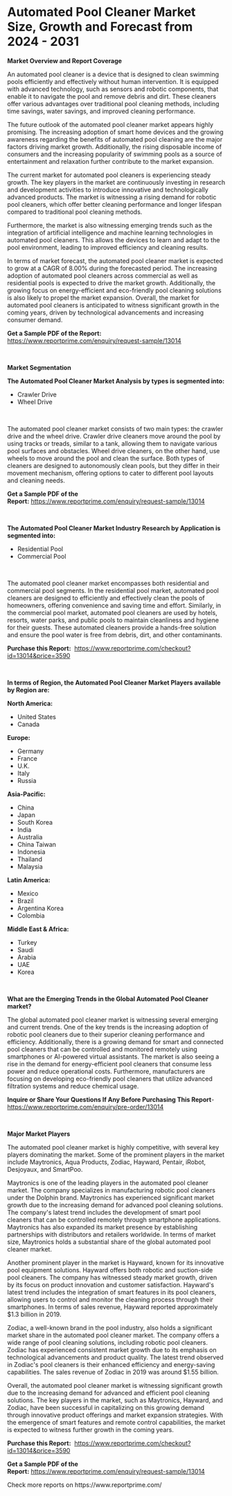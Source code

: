 <p><h1>Automated Pool Cleaner Market Size, Growth and Forecast from 2024 - 2031</h1></p><p><strong>Market Overview and Report Coverage</strong></p>
<p><p>An automated pool cleaner is a device that is designed to clean swimming pools efficiently and effectively without human intervention. It is equipped with advanced technology, such as sensors and robotic components, that enable it to navigate the pool and remove debris and dirt. These cleaners offer various advantages over traditional pool cleaning methods, including time savings, water savings, and improved cleaning performance.</p><p>The future outlook of the automated pool cleaner market appears highly promising. The increasing adoption of smart home devices and the growing awareness regarding the benefits of automated pool cleaning are the major factors driving market growth. Additionally, the rising disposable income of consumers and the increasing popularity of swimming pools as a source of entertainment and relaxation further contribute to the market expansion.</p><p>The current market for automated pool cleaners is experiencing steady growth. The key players in the market are continuously investing in research and development activities to introduce innovative and technologically advanced products. The market is witnessing a rising demand for robotic pool cleaners, which offer better cleaning performance and longer lifespan compared to traditional pool cleaning methods.</p><p> </p><p>Furthermore, the market is also witnessing emerging trends such as the integration of artificial intelligence and machine learning technologies in automated pool cleaners. This allows the devices to learn and adapt to the pool environment, leading to improved efficiency and cleaning results.</p><p>In terms of market forecast, the automated pool cleaner market is expected to grow at a CAGR of 8.00% during the forecasted period. The increasing adoption of automated pool cleaners across commercial as well as residential pools is expected to drive the market growth. Additionally, the growing focus on energy-efficient and eco-friendly pool cleaning solutions is also likely to propel the market expansion. Overall, the market for automated pool cleaners is anticipated to witness significant growth in the coming years, driven by technological advancements and increasing consumer demand.</p></p>
<p><strong>Get a Sample PDF of the Report:</strong> <a href="https://www.reportprime.com/enquiry/request-sample/13014">https://www.reportprime.com/enquiry/request-sample/13014</a></p>
<p>&nbsp;</p>
<p><strong>Market Segmentation</strong></p>
<p><strong>The Automated Pool Cleaner Market Analysis by types is segmented into:</strong></p>
<p><ul><li>Crawler Drive</li><li>Wheel Drive</li></ul></p>
<p>&nbsp;</p>
<p><p>The automated pool cleaner market consists of two main types: the crawler drive and the wheel drive. Crawler drive cleaners move around the pool by using tracks or treads, similar to a tank, allowing them to navigate various pool surfaces and obstacles. Wheel drive cleaners, on the other hand, use wheels to move around the pool and clean the surface. Both types of cleaners are designed to autonomously clean pools, but they differ in their movement mechanism, offering options to cater to different pool layouts and cleaning needs.</p></p>
<p><strong>Get a Sample PDF of the Report:</strong>&nbsp;<a href="https://www.reportprime.com/enquiry/request-sample/13014">https://www.reportprime.com/enquiry/request-sample/13014</a></p>
<p>&nbsp;</p>
<p><strong>The Automated Pool Cleaner Market Industry Research by Application is segmented into:</strong></p>
<p><ul><li>Residential Pool</li><li>Commercial Pool</li></ul></p>
<p>&nbsp;</p>
<p><p>The automated pool cleaner market encompasses both residential and commercial pool segments. In the residential pool market, automated pool cleaners are designed to efficiently and effectively clean the pools of homeowners, offering convenience and saving time and effort. Similarly, in the commercial pool market, automated pool cleaners are used by hotels, resorts, water parks, and public pools to maintain cleanliness and hygiene for their guests. These automated cleaners provide a hands-free solution and ensure the pool water is free from debris, dirt, and other contaminants.</p></p>
<p><strong>Purchase this Report:</strong>&nbsp; <a href="https://www.reportprime.com/checkout?id=13014&price=3590">https://www.reportprime.com/checkout?id=13014&price=3590</a></p>
<p>&nbsp;</p>
<p><strong>In terms of Region, the Automated Pool Cleaner Market Players available by Region are:</strong></p>
<p>
    <p> <strong> North America: </strong>
        <ul>
            <li>United States</li>
            <li>Canada</li>
        </ul>
        </p> 
    <p> <strong> Europe: </strong>
        <ul>
            <li>Germany</li>
            <li>France</li>
            <li>U.K.</li>
            <li>Italy</li>
            <li>Russia</li>
        </ul>
        </p> 
    <p> <strong> Asia-Pacific: </strong>
        <ul>
            <li>China</li>
            <li>Japan</li>
            <li>South Korea</li>
            <li>India</li>
            <li>Australia</li>
            <li>China Taiwan</li>
            <li>Indonesia</li>
            <li>Thailand</li>
            <li>Malaysia</li>
        </ul>
        </p> 
    <p> <strong> Latin America: </strong>
        <ul>
            <li>Mexico</li>
            <li>Brazil</li>
            <li>Argentina Korea</li>
            <li>Colombia</li>
        </ul>
        </p> 
    <p> <strong> Middle East & Africa: </strong>
        <ul>
            <li>Turkey</li>
            <li>Saudi</li>
            <li>Arabia</li>
            <li>UAE</li>
            <li>Korea</li>
        </ul>
    </p>
    </p>
<p>&nbsp;</p>
<p><strong>What are the Emerging Trends in the Global Automated Pool Cleaner market?</strong></p>
<p><p>The global automated pool cleaner market is witnessing several emerging and current trends. One of the key trends is the increasing adoption of robotic pool cleaners due to their superior cleaning performance and efficiency. Additionally, there is a growing demand for smart and connected pool cleaners that can be controlled and monitored remotely using smartphones or AI-powered virtual assistants. The market is also seeing a rise in the demand for energy-efficient pool cleaners that consume less power and reduce operational costs. Furthermore, manufacturers are focusing on developing eco-friendly pool cleaners that utilize advanced filtration systems and reduce chemical usage.</p></p>
<p><strong>Inquire or Share Your Questions If Any Before Purchasing This Report</strong>- <a href="https://www.reportprime.com/enquiry/pre-order/13014">https://www.reportprime.com/enquiry/pre-order/13014</a></p>
<p>&nbsp;</p>
<p><strong>Major Market Players</strong></p>
<p><p>The automated pool cleaner market is highly competitive, with several key players dominating the market. Some of the prominent players in the market include Maytronics, Aqua Products, Zodiac, Hayward, Pentair, iRobot, Desjoyaux, and SmartPoo. </p><p>Maytronics is one of the leading players in the automated pool cleaner market. The company specializes in manufacturing robotic pool cleaners under the Dolphin brand. Maytronics has experienced significant market growth due to the increasing demand for advanced pool cleaning solutions. The company's latest trend includes the development of smart pool cleaners that can be controlled remotely through smartphone applications. Maytronics has also expanded its market presence by establishing partnerships with distributors and retailers worldwide. In terms of market size, Maytronics holds a substantial share of the global automated pool cleaner market.</p><p>Another prominent player in the market is Hayward, known for its innovative pool equipment solutions. Hayward offers both robotic and suction-side pool cleaners. The company has witnessed steady market growth, driven by its focus on product innovation and customer satisfaction. Hayward's latest trend includes the integration of smart features in its pool cleaners, allowing users to control and monitor the cleaning process through their smartphones. In terms of sales revenue, Hayward reported approximately $1.3 billion in 2019.</p><p>Zodiac, a well-known brand in the pool industry, also holds a significant market share in the automated pool cleaner market. The company offers a wide range of pool cleaning solutions, including robotic pool cleaners. Zodiac has experienced consistent market growth due to its emphasis on technological advancements and product quality. The latest trend observed in Zodiac's pool cleaners is their enhanced efficiency and energy-saving capabilities. The sales revenue of Zodiac in 2019 was around $1.55 billion.</p><p>Overall, the automated pool cleaner market is witnessing significant growth due to the increasing demand for advanced and efficient pool cleaning solutions. The key players in the market, such as Maytronics, Hayward, and Zodiac, have been successful in capitalizing on this growing demand through innovative product offerings and market expansion strategies. With the emergence of smart features and remote control capabilities, the market is expected to witness further growth in the coming years.</p></p>
<p><strong>Purchase this Report:</strong>&nbsp;&nbsp;<a href="https://www.reportprime.com/checkout?id=13014&price=3590">https://www.reportprime.com/checkout?id=13014&price=3590</a></p>
<p></p>
<p><strong>Get a Sample PDF of the Report:</strong>&nbsp;<a href="https://www.reportprime.com/enquiry/request-sample/13014">https://www.reportprime.com/enquiry/request-sample/13014</a></p>
<p>Check more reports on https://www.reportprime.com/</p>